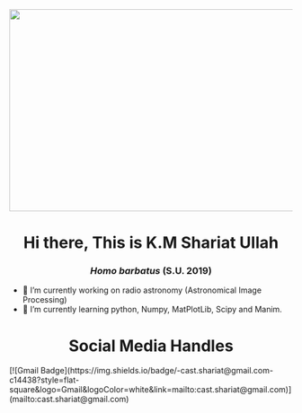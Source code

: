 <img src= "https://img.youtube.com/vi/ryg077wBvsM/maxresdefault.jpg"  align="center" width="640px" height = "360px">
<h1 align="center">Hi there, This is K.M Shariat Ullah</h1>
<h3 align="center"><i>Homo barbatus</i> <b> (S.U. 2019)</b></h3>

- 🔭 I’m currently working on radio astronomy (Astronomical Image Processing)
- 🌱 I’m currently learning python, Numpy, MatPlotLib, Scipy and Manim.

<h1 align="center">Social Media Handles</h1>
[![Gmail Badge](https://img.shields.io/badge/-cast.shariat@gmail.com-c14438?style=flat-square&logo=Gmail&logoColor=white&link=mailto:cast.shariat@gmail.com)](mailto:cast.shariat@gmail.com)
